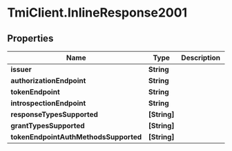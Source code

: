 # TmiClient.InlineResponse2001

## Properties
Name | Type | Description | Notes
------------ | ------------- | ------------- | -------------
**issuer** | **String** |  | 
**authorizationEndpoint** | **String** |  | 
**tokenEndpoint** | **String** |  | 
**introspectionEndpoint** | **String** |  | [optional] 
**responseTypesSupported** | **[String]** |  | 
**grantTypesSupported** | **[String]** |  | [optional] 
**tokenEndpointAuthMethodsSupported** | **[String]** |  | [optional] 
